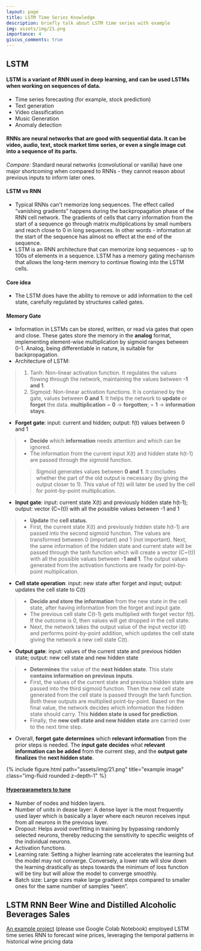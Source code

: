 ```yaml
---
layout: page
title: LSTM Time Series Knowledge
description: briefly talk about LSTM time series with example
img: assets/img/21.png
importance: 4
giscus_comments: true
---
```

## **LSTM**
#### **LSTM** is a variant of RNN used in deep learning, and can be used LSTMs when working on sequences of data.
* Time series forecasting (for example, stock prediction)
* Text generation
* Video classification
* Music Generation
* Anomaly detection

#### **RNNs** are neural networks that are good with sequential data. It can be video, audio, text, stock market time series, or even a single image cut into a sequence of its parts.

*Compare:* Standard neural networks (convolutional or vanilla) have one major shortcoming when compared to RNNs - they cannot reason about previous inputs to inform later ones.

#### **LSTM vs RNN**
* Typical RNNs can't memorize long sequences. The effect called “vanishing gradients” happens during the backpropagation phase of the RNN cell network. The gradients of cells that carry information from the start of a sequence go through matrix multiplications by small numbers and reach close to 0 in long sequences. In other words - information at the start of the sequence has almost no effect at the end of the sequence.
* LSTM is an RNN architecture that can memorize long sequences - up to 100s of elements in a sequence. LSTM has a memory gating mechanism that allows the long-term memory to continue flowing into the LSTM cells.

#### **Core idea**
* The LSTM does have the ability to remove or add information to the cell state, carefully regulated by structures called gates.

#### **Memory Gate**
* Information in LSTMs can be stored, written, or read via gates that open and close. These gates store the memory in the **analog** format, implementing element-wise multiplication by sigmoid ranges between 0-1. Analog, being differentiable in nature, is suitable for backpropagation.
* Architecture of LSTM:
> 1. Tanh: Non-linear activation function. It regulates the values flowing through the network, maintaining the values between **-1 and 1**.</li>
> 2. Sigmoid: Non-linear activation functions. It is contained by the gate, values between **0 and 1**. It helps the network to **update** or **forget** the data. **multiplication** = **0** -> **forgotten**; = **1** -> **information stays**.
* **Forget gate**: input: current and hidden; output: f(t) values between 0 and 1
> - **Decide** which **information** needs attention and which can be ignored. 
> - The information from the current input X(t) and hidden state h(t-1) are passed through the sigmoid function. 
> > Sigmoid generates values between **0 and 1**. It concludes whether the part of the old output is necessary (by giving the output closer to 1). This value of f(t) will later be used by the cell for point-by-point multiplication.
* **Input gate**:  input: current state X(t) and previously hidden state h(t-1); output: vector (C~(t)) with all the possible values between -1 and 1
> - **Update** the **cell status**.
> - First, the current state X(t) and previously hidden state h(t-1) are passed into the second sigmoid function. The values are transformed between 0 (important) and 1 (not important). Next, the same information of the hidden state and current state will be passed through the tanh function which will create a vector (C~(t)) with all the possible values between **-1 and 1**. The output values generated from the activation functions are ready for point-by-point multiplication.
* **Cell state operation**: input: new state after forget and input; output: updates the cell state to C(t)
> - **Decide and store the information** from the new state in the cell state, after having information from the forget and input gate. 
> - The previous cell state C(t-1) gets multiplied with forget vector f(t). If the outcome is 0, then values will get dropped in the cell state. 
> - Next, the network takes the output value of the input vector i(t) and performs point-by-point addition, which updates the cell state giving the network a new cell state C(t).
* **Output gate**: input: values of the current state and previous hidden state; output: new cell state and new hidden state
> - **Determines** the value of the **next hidden state**. This state **contains information on previous inputs**.
> - First, the values of the current state and previous hidden state are passed into the third sigmoid function. Then the new cell state generated from the cell state is passed through the tanh function. Both these outputs are multiplied point-by-point. Based on the final value, the network decides which information the hidden state should carry. This **hidden state is used for prediction**.
> - Finally, the **new cell state and new hidden state** are carried over to the next time step.
* Overall, **forget gate** **determines** which **relevant information** from the prior steps is needed. The **input gate** **decides** what **relevant information can be added** from the current step, and the **output gate** **finalizes** the **next hidden state**.

<div class="col">
    <div class="col-sm mt-3 mt-md-0">
        {% include figure.html path="assets/img/21.png" title="example image" class="img-fluid rounded z-depth-1" %}
    </div>
</div>

#### **[Hyperparameters to tune](https://medium.com/geekculture/10-hyperparameters-to-keep-an-eye-on-for-your-lstm-model-and-other-tips-f0ff5b63fcd4)**
* Number of nodes and hidden layers.
* Number of units in dease layer: A dense layer is the most frequently used layer which is basically a layer where each neuron receives input from all neurons in the previous layer.
* Dropout: Helps avoid overfitting in training by bypassing randomly selected neurons, thereby reducing the sensitivity to specific weights of the individual neurons.
* Activation functions.
* Learning rate: Setting a higher learning rate accelerates the learning but the model may not converge. Conversely, a lower rate will slow down the learning drastically as steps towards the minimum of loss function will be tiny but will allow the model to converge smoothly.
* Batch size: Large sizes make large gradient steps compared to smaller ones for the same number of samples “seen”.

## **LSTM RNN Beer Wine and Distilled Alcoholic Beverages Sales**
[An example project](https://colab.research.google.com/drive/1LuKKgHzgzxYDxnGdaNpC3EXgxU1XzS47?usp=sharing) (please use Google Colab Notebook) employed LSTM time series RNN to forecast wine prices, leveraging the temporal patterns in historical wine pricing data
